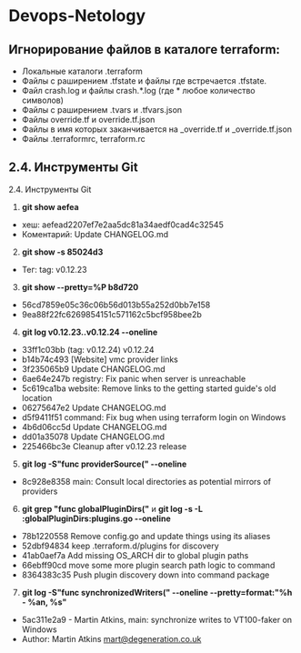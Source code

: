 # Devops-Netology

## Игнорирование файлов в каталоге terraform:
- Локальные каталоги .terraform
- Файлы с раширением .tfstate и файлы где встречается .tfstate. 
- Файл crash.log и файлы crash.*.log (где * любое количество символов)
- Файлы с раширением .tvars и .tfvars.json
- Файлы override.tf и override.tf.json
- Файлы в имя которых заканчивается на _override.tf и _override.tf.json
- Файлы .terraformrc, terraform.rc

## 2.4. Инструменты Git

2.4. Инструменты Git

1. **git show aefea**
- хеш: aefead2207ef7e2aa5dc81a34aedf0cad4c32545
- Коментарий: Update CHANGELOG.md

2. **git show -s 85024d3**
- Тег: tag: v0.12.23

3. **git show --pretty=%P b8d720**
- 56cd7859e05c36c06b56d013b55a252d0bb7e158
- 9ea88f22fc6269854151c571162c5bcf958bee2b

4. **git log v0.12.23..v0.12.24 --oneline**

- 33ff1c03bb (tag: v0.12.24) v0.12.24
- b14b74c493 [Website] vmc provider links
- 3f235065b9 Update CHANGELOG.md
- 6ae64e247b registry: Fix panic when server is unreachable
- 5c619ca1ba website: Remove links to the getting started guide's old location
- 06275647e2 Update CHANGELOG.md
- d5f9411f51 command: Fix bug when using terraform login on Windows
- 4b6d06cc5d Update CHANGELOG.md
- dd01a35078 Update CHANGELOG.md
- 225466bc3e Cleanup after v0.12.23 release

5. **git log -S"func providerSource(" --oneline**
- 8c928e8358 main: Consult local directories as potential mirrors of providers

6. **git grep "func globalPluginDirs("** и **git log -s -L :globalPluginDirs:plugins.go --oneline**
- 78b1220558 Remove config.go and update things using its aliases
- 52dbf94834 keep .terraform.d/plugins for discovery
- 41ab0aef7a Add missing OS_ARCH dir to global plugin paths
- 66ebff90cd move some more plugin search path logic to command
- 8364383c35 Push plugin discovery down into command package

7. **git log -S"func synchronizedWriters(" --oneline --pretty=format:"%h - %an, %s"**
- 5ac311e2a9 - Martin Atkins, main: synchronize writes to VT100-faker on Windows
- Author: Martin Atkins <mart@degeneration.co.uk>

